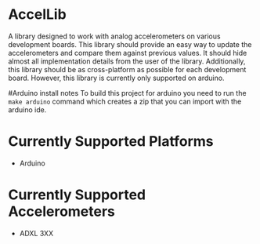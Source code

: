 # AccelLib
A library designed to work with analog accelerometers on various development
boards. This library should provide an easy way to update the accelerometers
and compare them against previous values. It should hide almost all
implementation details from the user of the library. Additionally, this
library should be as cross-platform as possible for each development board.
However, this library is currently only supported on arduino.

#Arduino install notes
To build this project for arduino you need to run the `make arduino` command
which creates a zip that you can import with the arduino ide.

# Currently Supported Platforms
* Arduino

# Currently Supported Accelerometers
* ADXL 3XX
